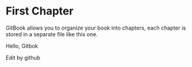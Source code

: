 # First Chapter

GitBook allows you to organize your book into chapters, each chapter is stored in a separate file like this one.



Hello, Gitbok

Edit by github
